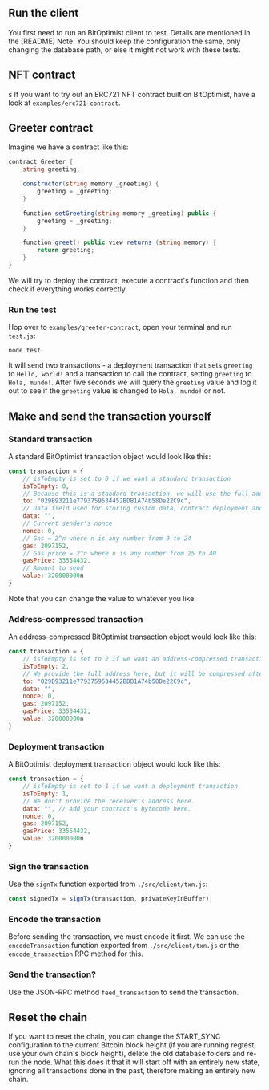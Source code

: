 ## Run the client

You first need to run an BitOptimist client to test. Details are mentioned in the [README]
Note: You should keep the configuration the same, only changing the database path, or else it might not work with these tests.

## NFT contract
s
If you want to try out an ERC721 NFT contract built on BitOptimist, have a look at `examples/erc721-contract`.

## Greeter contract

Imagine we have a contract like this:

```c#
contract Greeter {
    string greeting;

    constructor(string memory _greeting) {
        greeting = _greeting;
    }

    function setGreeting(string memory _greeting) public {
        greeting = _greeting;
    }

    function greet() public view returns (string memory) {
        return greeting;
    }
}
```

We will try to deploy the contract, execute a contract's function and then check if everything works correctly.

### Run the test

Hop over to `examples/greeter-contract`, open your terminal and run `test.js`:

```
node test
```

It will send two transactions - a deployment transaction that sets `greeting` to `Hello, world!` and a transaction to call the contract, setting `greeting` to `Hola, mundo!`. After five seconds we will query the `greeting` value and log it out to see if the `greeting` value is changed to `Hola, mundo!` or not.

## Make and send the transaction yourself

### Standard transaction

A standard BitOptimist transaction object would look like this:

```js
const transaction = {
    // isToEmpty is set to 0 if we want a standard transaction
    isToEmpty: 0,
    // Because this is a standard transaction, we will use the full address
    to: "029B93211e7793759534452BDB1A74b58De22C9c",
    // Data field used for storing custom data, contract deployment and contract calls.
    data: "",
    // Current sender's nonce
    nonce: 0,
    // Gas = 2^n where n is any number from 9 to 24 
    gas: 2097152,
    // Gas price = 2^n where n is any number from 25 to 40
    gasPrice: 33554432,
    // Amount to send
    value: 320000000n
}
```

Note that you can change the value to whatever you like.

### Address-compressed transaction

An address-compressed BitOptimist transaction object would look like this:

```js
const transaction = {
    // isToEmpty is set to 2 if we want an address-compressed transaction
    isToEmpty: 2,
    // We provide the full address here, but it will be compressed after the transaction object is encoded.
    to: "029B93211e7793759534452BDB1A74b58De22C9c",
    data: "",
    nonce: 0,
    gas: 2097152,
    gasPrice: 33554432,
    value: 320000000n
}
```

### Deployment transaction

A BitOptimist deployment transaction object would look like this:

```js
const transaction = {
    // isToEmpty is set to 1 if we want a deployment transaction
    isToEmpty: 1,
    // We don't provide the receiver's address here.
    data: "", // Add your contract's bytecode here.
    nonce: 0,
    gas: 2097152,
    gasPrice: 33554432,
    value: 320000000n
}
```

### Sign the transaction

Use the `signTx` function exported from `./src/client/txn.js`:

```js
const signedTx = signTx(transaction, privateKeyInBuffer);
```

### Encode the transaction

Before sending the transaction, we must encode it first. We can use the `encodeTransaction` function exported from `./src/client/txn.js` or the `encode_transaction` RPC method for this.

### Send the transaction?

Use the JSON-RPC method `feed_transaction` to send the transaction.


## Reset the chain

If you want to reset the chain, you can change the START_SYNC configuration to the current Bitcoin block height (if you are running regtest, use your own chain's block height), delete the old database folders and re-run the node. What this does it that it will start off with an entirely new state, ignoring all transactions done in the past, therefore making an entirely new chain.
